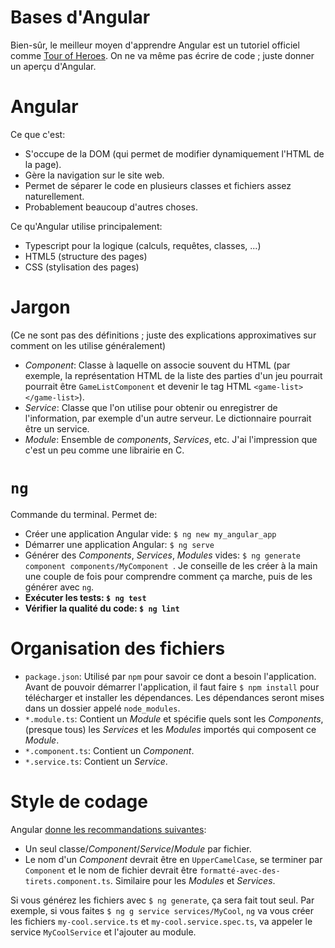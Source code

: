 # Bases d'Angular

Bien-sûr, le meilleur moyen d'apprendre Angular est un tutoriel officiel comme [Tour of Heroes](https://angular.io/tutorial). On ne va même pas écrire de code ; juste donner un aperçu d'Angular.

Angular
=======

Ce que c'est:

- S'occupe de la DOM (qui permet de modifier dynamiquement l'HTML de la page).
- Gère la navigation sur le site web.
- Permet de séparer le code en plusieurs classes et fichiers assez naturellement.
- Probablement beaucoup d'autres choses.

Ce qu'Angular utilise principalement:

- Typescript pour la logique (calculs, requêtes, classes, ...)
- HTML5 (structure des pages)
- CSS (stylisation des pages)

Jargon
======

(Ce ne sont pas des définitions ; juste des explications approximatives sur comment on les utilise généralement)

- _Component_: Classe à laquelle on associe souvent du HTML (par exemple, la représentation HTML de la liste des parties d'un jeu pourrait pourrait être `GameListComponent` et devenir le tag HTML `<game-list></game-list>`).
- _Service_: Classe que l'on utilise pour obtenir ou enregistrer de l'information, par exemple d'un autre serveur. Le dictionnaire pourrait être un service.
- _Module_: Ensemble de _components_, _Services_, etc. J'ai l'impression que c'est un peu comme une librairie en C.

`ng`
====

Commande du terminal. Permet de:

- Créer une application Angular vide: `$ ng new my_angular_app`
- Démarrer une application Angular: `$ ng serve`
- Générer des _Components_, _Services_, _Modules_ vides: `$ ng generate component components/MyComponent `. Je conseille de les créer à la main une couple de fois pour comprendre comment ça marche, puis de les générer avec `ng`.
- **Exécuter les tests: `$ ng test`**
- **Vérifier la qualité du code: `$ ng lint`**

Organisation des fichiers
=========================

- `package.json`: Utilisé par `npm` pour savoir ce dont a besoin l'application. Avant de pouvoir démarrer l'application, il faut faire `$ npm install` pour télécharger et installer les dépendances. Les dépendances seront mises dans un dossier appelé `node_modules`.
- `*.module.ts`: Contient un _Module_ et spécifie quels sont les _Components_, (presque tous) les _Services_ et les _Modules_ importés qui composent ce _Module_.
- `*.component.ts`: Contient un _Component_.
- `*.service.ts`: Contient un _Service_.

Style de codage
===============

Angular [donne les recommandations suivantes](https://angular.io/tutorial/toh-pt3#make-a-hero-detail-component):

- Un seul classe/_Component_/_Service_/_Module_ par fichier.
- Le nom d'un _Component_ devrait être en `UpperCamelCase`, se terminer par `Component` et le nom de fichier devrait être `formatté-avec-des-tirets.component.ts`. Similaire pour les _Modules_ et _Services_.

Si vous générez les fichiers avec `$ ng generate`, ça sera fait tout seul. Par exemple, si vous faites `$ ng g service services/MyCool`, `ng` va vous créer les fichiers `my-cool.service.ts` et `my-cool.service.spec.ts`, va appeler le service `MyCoolService` et l'ajouter au module.
